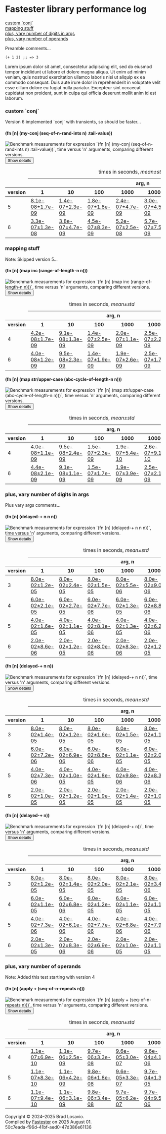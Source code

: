 
  <body>
    <h1>
      Fastester library performance log
    </h1>
    <div>
      <a href="#group-0">custom `conj`</a><br>
      <a href="#group-1">mapping stuff</a><br>
      <a href="#group-2">plus, vary number of digits in args</a><br>
      <a href="#group-3">plus, vary number of operands</a>
    </div>
    <div>
      <p>
        Preamble comments...
      </p>
      <pre><code>(+ 1 2) ;; =&gt; 3</code></pre>
      <p>
        Lorem ipsum dolor sit amet, consectetur adipiscing elit, sed do eiusmod tempor incididunt ut labore et dolore magna aliqua. Ut enim ad minim veniam,
        quis nostrud exercitation ullamco laboris nisi ut aliquip ex ea commodo consequat. Duis aute irure dolor in reprehenderit in voluptate velit esse
        cillum dolore eu fugiat nulla pariatur. Excepteur sint occaecat cupidatat non proident, sunt in culpa qui officia deserunt mollit anim id est laborum.
      </p>
    </div>
    <section>
      <h3 id="group-0">
        custom `conj`
      </h3>
      <p>
        Version 6 implemented `conj` with transients, so should be faster...
      </p>
      <div>
        <h4 id="group-0-fexpr-0">
          (fn [n] (my-conj (seq-of-n-rand-ints n) :tail-value))
        </h4><img alt=
        "Benchmark measurements for expression `(fn [n] (my-conj (seq-of-n-rand-ints n) :tail-value))`, time versus &apos;n&apos; arguments, comparing different versions."
        src="img/group-0-fexpr-0.svg"><button class="collapser" type="button">Show details</button>
        <div class="collapsable">
          <table>
            <caption>
              times in seconds, <em>mean±std</em>
            </caption>
            <thead>
              <tr>
                <td></td>
                <th colspan="8">
                  arg, n
                </th>
              </tr>
              <tr>
                <th>
                  version
                </th>
                <th>
                  1
                </th>
                <th>
                  10
                </th>
                <th>
                  100
                </th>
                <th>
                  1000
                </th>
                <th>
                  10000
                </th>
                <th>
                  100000
                </th>
                <th>
                  1000000
                </th>
                <th>
                  10000000
                </th>
              </tr>
            </thead>
            <tr>
              <td>
                5
              </td>
              <td>
                <a href="../resources/performance_entries/version 5/test-0.edn">8.1e-08±1.7e-09</a>
              </td>
              <td>
                <a href="../resources/performance_entries/version 5/test-1.edn">1.4e-07±2.3e-09</a>
              </td>
              <td>
                <a href="../resources/performance_entries/version 5/test-10.edn">1.8e-07±1.8e-09</a>
              </td>
              <td>
                <a href="../resources/performance_entries/version 5/test-3.edn">2.4e-07±4.7e-09</a>
              </td>
              <td>
                <a href="../resources/performance_entries/version 5/test-4.edn">3.0e-07±4.5e-09</a>
              </td>
              <td>
                <a href="../resources/performance_entries/version 5/test-5.edn">7.0e-07±6.9e-09</a>
              </td>
              <td>
                <a href="../resources/performance_entries/version 5/test-6.edn">7.6e-07±1.3e-08</a>
              </td>
              <td>
                <a href="../resources/performance_entries/version 5/test-7.edn">9.2e-07±1.9e-08</a>
              </td>
            </tr>
            <tr>
              <td>
                6
              </td>
              <td>
                <a href="../resources/performance_entries/version 6/test-0.edn">3.3e-07±1.3e-08</a>
              </td>
              <td>
                <a href="../resources/performance_entries/version 6/test-1.edn">3.8e-07±4.7e-09</a>
              </td>
              <td>
                <a href="../resources/performance_entries/version 6/test-10.edn">4.5e-07±8.3e-09</a>
              </td>
              <td>
                <a href="../resources/performance_entries/version 6/test-3.edn">5.2e-07±2.5e-08</a>
              </td>
              <td>
                <a href="../resources/performance_entries/version 6/test-4.edn">5.7e-07±7.5e-09</a>
              </td>
              <td>
                <a href="../resources/performance_entries/version 6/test-5.edn">9.2e-07±1.4e-08</a>
              </td>
              <td>
                <a href="../resources/performance_entries/version 6/test-6.edn">9.6e-07±1.4e-08</a>
              </td>
              <td>
                <a href="../resources/performance_entries/version 6/test-7.edn">1.1e-06±2.9e-08</a>
              </td>
            </tr>
          </table>
        </div>
      </div>
      <h3 id="group-1">
        mapping stuff
      </h3>
      <p>
        Note: Skipped version 5...
      </p>
      <div>
        <h4 id="group-1-fexpr-0">
          (fn [n] (map inc (range-of-length-n n)))
        </h4><img alt=
        "Benchmark measurements for expression `(fn [n] (map inc (range-of-length-n n)))`, time versus &apos;n&apos; arguments, comparing different versions."
        src="img/group-1-fexpr-0.svg"><button class="collapser" type="button">Show details</button>
        <div class="collapsable">
          <table>
            <caption>
              times in seconds, <em>mean±std</em>
            </caption>
            <thead>
              <tr>
                <td></td>
                <th colspan="6">
                  arg, n
                </th>
              </tr>
              <tr>
                <th>
                  version
                </th>
                <th>
                  1
                </th>
                <th>
                  10
                </th>
                <th>
                  100
                </th>
                <th>
                  1000
                </th>
                <th>
                  10000
                </th>
                <th>
                  100000
                </th>
              </tr>
            </thead>
            <tr>
              <td>
                4
              </td>
              <td>
                <a href="../resources/performance_entries/version 4/test-6.edn">4.2e-08±1.7e-09</a>
              </td>
              <td>
                <a href="../resources/performance_entries/version 4/test-7.edn">9.1e-08±1.3e-09</a>
              </td>
              <td>
                <a href="../resources/performance_entries/version 4/test-8.edn">1.4e-07±2.5e-09</a>
              </td>
              <td>
                <a href="../resources/performance_entries/version 4/test-15.edn">2.0e-07±1.1e-09</a>
              </td>
              <td>
                <a href="../resources/performance_entries/version 4/test-10.edn">2.5e-07±2.2e-09</a>
              </td>
              <td>
                <a href="../resources/performance_entries/version 4/test-17.edn">3.0e-07±1.6e-09</a>
              </td>
            </tr>
            <tr>
              <td>
                6
              </td>
              <td>
                <a href="../resources/performance_entries/version 6/test-28.edn">4.0e-08±1.2e-09</a>
              </td>
              <td>
                <a href="../resources/performance_entries/version 6/test-17.edn">9.5e-08±2.3e-09</a>
              </td>
              <td>
                <a href="../resources/performance_entries/version 6/test-18.edn">1.4e-07±1.9e-09</a>
              </td>
              <td>
                <a href="../resources/performance_entries/version 6/test-19.edn">1.9e-07±2.6e-09</a>
              </td>
              <td>
                <a href="../resources/performance_entries/version 6/test-20.edn">2.5e-07±1.7e-09</a>
              </td>
              <td>
                <a href="../resources/performance_entries/version 6/test-33.edn">2.9e-07±7.7e-10</a>
              </td>
            </tr>
          </table>
        </div>
        <h4 id="group-1-fexpr-1">
          (fn [n] (map str/upper-case (abc-cycle-of-length-n n)))
        </h4><img alt=
        "Benchmark measurements for expression `(fn [n] (map str/upper-case (abc-cycle-of-length-n n)))`, time versus &apos;n&apos; arguments, comparing different versions."
        src="img/group-1-fexpr-1.svg"><button class="collapser" type="button">Show details</button>
        <div class="collapsable">
          <table>
            <caption>
              times in seconds, <em>mean±std</em>
            </caption>
            <thead>
              <tr>
                <td></td>
                <th colspan="6">
                  arg, n
                </th>
              </tr>
              <tr>
                <th>
                  version
                </th>
                <th>
                  1
                </th>
                <th>
                  10
                </th>
                <th>
                  100
                </th>
                <th>
                  1000
                </th>
                <th>
                  10000
                </th>
                <th>
                  100000
                </th>
              </tr>
            </thead>
            <tr>
              <td>
                4
              </td>
              <td>
                <a href="../resources/performance_entries/version 4/test-18.edn">4.0e-08±1.1e-09</a>
              </td>
              <td>
                <a href="../resources/performance_entries/version 4/test-19.edn">9.5e-08±2.4e-09</a>
              </td>
              <td>
                <a href="../resources/performance_entries/version 4/test-20.edn">1.5e-07±2.3e-09</a>
              </td>
              <td>
                <a href="../resources/performance_entries/version 4/test-21.edn">1.9e-07±5.4e-10</a>
              </td>
              <td>
                <a href="../resources/performance_entries/version 4/test-4.edn">2.6e-07±9.1e-10</a>
              </td>
              <td>
                <a href="../resources/performance_entries/version 4/test-5.edn">2.9e-07±7.4e-10</a>
              </td>
            </tr>
            <tr>
              <td>
                6
              </td>
              <td>
                <a href="../resources/performance_entries/version 6/test-34.edn">4.4e-08±2.1e-09</a>
              </td>
              <td>
                <a href="../resources/performance_entries/version 6/test-23.edn">9.1e-08±1.1e-09</a>
              </td>
              <td>
                <a href="../resources/performance_entries/version 6/test-36.edn">1.5e-07±1.7e-09</a>
              </td>
              <td>
                <a href="../resources/performance_entries/version 6/test-25.edn">1.9e-07±3.9e-09</a>
              </td>
              <td>
                <a href="../resources/performance_entries/version 6/test-38.edn">2.5e-07±2.1e-09</a>
              </td>
              <td>
                <a href="../resources/performance_entries/version 6/test-27.edn">3.0e-07±4.0e-09</a>
              </td>
            </tr>
          </table>
        </div>
      </div>
      <h3 id="group-2">
        plus, vary number of digits in args
      </h3>
      <p>
        Plus vary args comments...
      </p>
      <div>
        <h4 id="group-2-fexpr-0">
          (fn [n] (delayed-+ n n n))
        </h4><img alt="Benchmark measurements for expression `(fn [n] (delayed-+ n n n))`, time versus &apos;n&apos; arguments, comparing different versions."
        src="img/group-2-fexpr-0.svg"><button class="collapser" type="button">Show details</button>
        <div class="collapsable">
          <table>
            <caption>
              times in seconds, <em>mean±std</em>
            </caption>
            <thead>
              <tr>
                <td></td>
                <th colspan="7">
                  arg, n
                </th>
              </tr>
              <tr>
                <th>
                  version
                </th>
                <th>
                  1
                </th>
                <th>
                  10
                </th>
                <th>
                  100
                </th>
                <th>
                  1000
                </th>
                <th>
                  10000
                </th>
                <th>
                  100000
                </th>
                <th>
                  1000000
                </th>
              </tr>
            </thead>
            <tr>
              <td>
                3
              </td>
              <td>
                <a href="../resources/performance_entries/version 3/test-28.edn">8.0e-02±1.2e-05</a>
              </td>
              <td>
                <a href="../resources/performance_entries/version 3/test-1.edn">8.0e-02±2.4e-05</a>
              </td>
              <td>
                <a href="../resources/performance_entries/version 3/test-30.edn">8.0e-02±1.5e-05</a>
              </td>
              <td>
                <a href="../resources/performance_entries/version 3/test-3.edn">8.0e-02±5.5e-06</a>
              </td>
              <td>
                <a href="../resources/performance_entries/version 3/test-4.edn">8.0e-02±9.0e-06</a>
              </td>
              <td>
                <a href="../resources/performance_entries/version 3/test-33.edn">8.0e-02±1.3e-05</a>
              </td>
              <td>
                <a href="../resources/performance_entries/version 3/test-34.edn">8.0e-02±1.9e-05</a>
              </td>
            </tr>
            <tr>
              <td>
                4
              </td>
              <td>
                <a href="../resources/performance_entries/version 4/test-59.edn">6.0e-02±2.1e-05</a>
              </td>
              <td>
                <a href="../resources/performance_entries/version 4/test-60.edn">6.0e-02±2.7e-05</a>
              </td>
              <td>
                <a href="../resources/performance_entries/version 4/test-61.edn">6.0e-02±7.7e-06</a>
              </td>
              <td>
                <a href="../resources/performance_entries/version 4/test-62.edn">6.0e-02±1.3e-05</a>
              </td>
              <td>
                <a href="../resources/performance_entries/version 4/test-42.edn">6.0e-02±8.8e-06</a>
              </td>
              <td>
                <a href="../resources/performance_entries/version 4/test-64.edn">6.0e-02±1.0e-05</a>
              </td>
              <td>
                <a href="../resources/performance_entries/version 4/test-44.edn">6.0e-02±1.1e-05</a>
              </td>
            </tr>
            <tr>
              <td>
                5
              </td>
              <td>
                <a href="../resources/performance_entries/version 5/test-37.edn">4.0e-02±1.6e-05</a>
              </td>
              <td>
                <a href="../resources/performance_entries/version 5/test-38.edn">4.0e-02±1.1e-05</a>
              </td>
              <td>
                <a href="../resources/performance_entries/version 5/test-32.edn">4.0e-02±8.1e-06</a>
              </td>
              <td>
                <a href="../resources/performance_entries/version 5/test-33.edn">4.0e-02±1.3e-05</a>
              </td>
              <td>
                <a href="../resources/performance_entries/version 5/test-34.edn">4.0e-02±6.2e-06</a>
              </td>
              <td>
                <a href="../resources/performance_entries/version 5/test-42.edn">4.0e-02±1.0e-05</a>
              </td>
              <td>
                <a href="../resources/performance_entries/version 5/test-36.edn">4.0e-02±1.2e-05</a>
              </td>
            </tr>
            <tr>
              <td>
                6
              </td>
              <td>
                <a href="../resources/performance_entries/version 6/test-75.edn">2.0e-02±8.6e-06</a>
              </td>
              <td>
                <a href="../resources/performance_entries/version 6/test-69.edn">2.0e-02±1.2e-05</a>
              </td>
              <td>
                <a href="../resources/performance_entries/version 6/test-70.edn">2.0e-02±8.0e-06</a>
              </td>
              <td>
                <a href="../resources/performance_entries/version 6/test-78.edn">2.0e-02±8.3e-06</a>
              </td>
              <td>
                <a href="../resources/performance_entries/version 6/test-72.edn">2.0e-02±1.2e-05</a>
              </td>
              <td>
                <a href="../resources/performance_entries/version 6/test-73.edn">2.0e-02±1.3e-05</a>
              </td>
              <td>
                <a href="../resources/performance_entries/version 6/test-74.edn">2.0e-02±1.4e-05</a>
              </td>
            </tr>
          </table>
        </div>
        <h4 id="group-2-fexpr-1">
          (fn [n] (delayed-+ n n))
        </h4><img alt="Benchmark measurements for expression `(fn [n] (delayed-+ n n))`, time versus &apos;n&apos; arguments, comparing different versions."
        src="img/group-2-fexpr-1.svg"><button class="collapser" type="button">Show details</button>
        <div class="collapsable">
          <table>
            <caption>
              times in seconds, <em>mean±std</em>
            </caption>
            <thead>
              <tr>
                <td></td>
                <th colspan="7">
                  arg, n
                </th>
              </tr>
              <tr>
                <th>
                  version
                </th>
                <th>
                  1
                </th>
                <th>
                  10
                </th>
                <th>
                  100
                </th>
                <th>
                  1000
                </th>
                <th>
                  10000
                </th>
                <th>
                  100000
                </th>
                <th>
                  1000000
                </th>
              </tr>
            </thead>
            <tr>
              <td>
                3
              </td>
              <td>
                <a href="../resources/performance_entries/version 3/test-35.edn">8.0e-02±1.4e-05</a>
              </td>
              <td>
                <a href="../resources/performance_entries/version 3/test-36.edn">8.0e-02±1.2e-05</a>
              </td>
              <td>
                <a href="../resources/performance_entries/version 3/test-37.edn">8.0e-02±1.6e-05</a>
              </td>
              <td>
                <a href="../resources/performance_entries/version 3/test-24.edn">8.0e-02±1.5e-05</a>
              </td>
              <td>
                <a href="../resources/performance_entries/version 3/test-25.edn">8.0e-02±1.1e-05</a>
              </td>
              <td>
                <a href="../resources/performance_entries/version 3/test-40.edn">8.0e-02±1.2e-05</a>
              </td>
              <td>
                <a href="../resources/performance_entries/version 3/test-27.edn">8.0e-02±1.2e-05</a>
              </td>
            </tr>
            <tr>
              <td>
                4
              </td>
              <td>
                <a href="../resources/performance_entries/version 4/test-52.edn">6.0e-02±7.2e-06</a>
              </td>
              <td>
                <a href="../resources/performance_entries/version 4/test-53.edn">6.0e-02±6.9e-06</a>
              </td>
              <td>
                <a href="../resources/performance_entries/version 4/test-54.edn">6.0e-02±8.6e-06</a>
              </td>
              <td>
                <a href="../resources/performance_entries/version 4/test-55.edn">6.0e-02±1.1e-05</a>
              </td>
              <td>
                <a href="../resources/performance_entries/version 4/test-49.edn">6.0e-02±2.0e-05</a>
              </td>
              <td>
                <a href="../resources/performance_entries/version 4/test-57.edn">6.0e-02±8.0e-06</a>
              </td>
              <td>
                <a href="../resources/performance_entries/version 4/test-58.edn">6.0e-02±1.7e-05</a>
              </td>
            </tr>
            <tr>
              <td>
                5
              </td>
              <td>
                <a href="../resources/performance_entries/version 5/test-23.edn">4.0e-02±7.3e-06</a>
              </td>
              <td>
                <a href="../resources/performance_entries/version 5/test-17.edn">4.0e-02±1.0e-05</a>
              </td>
              <td>
                <a href="../resources/performance_entries/version 5/test-25.edn">4.0e-02±1.8e-05</a>
              </td>
              <td>
                <a href="../resources/performance_entries/version 5/test-19.edn">4.0e-02±9.8e-06</a>
              </td>
              <td>
                <a href="../resources/performance_entries/version 5/test-20.edn">4.0e-02±8.3e-06</a>
              </td>
              <td>
                <a href="../resources/performance_entries/version 5/test-28.edn">4.0e-02±8.5e-06</a>
              </td>
              <td>
                <a href="../resources/performance_entries/version 5/test-29.edn">4.0e-02±7.1e-06</a>
              </td>
            </tr>
            <tr>
              <td>
                6
              </td>
              <td>
                <a href="../resources/performance_entries/version 6/test-61.edn">2.0e-02±1.0e-05</a>
              </td>
              <td>
                <a href="../resources/performance_entries/version 6/test-62.edn">2.0e-02±1.2e-05</a>
              </td>
              <td>
                <a href="../resources/performance_entries/version 6/test-42.edn">2.0e-02±1.9e-05</a>
              </td>
              <td>
                <a href="../resources/performance_entries/version 6/test-64.edn">2.0e-02±1.4e-05</a>
              </td>
              <td>
                <a href="../resources/performance_entries/version 6/test-44.edn">2.0e-02±1.0e-05</a>
              </td>
              <td>
                <a href="../resources/performance_entries/version 6/test-66.edn">2.0e-02±8.9e-06</a>
              </td>
              <td>
                <a href="../resources/performance_entries/version 6/test-46.edn">2.0e-02±2.6e-06</a>
              </td>
            </tr>
          </table>
        </div>
        <h4 id="group-2-fexpr-2">
          (fn [n] (delayed-+ n))
        </h4><img alt="Benchmark measurements for expression `(fn [n] (delayed-+ n))`, time versus &apos;n&apos; arguments, comparing different versions." src=
        "img/group-2-fexpr-2.svg"><button class="collapser" type="button">Show details</button>
        <div class="collapsable">
          <table>
            <caption>
              times in seconds, <em>mean±std</em>
            </caption>
            <thead>
              <tr>
                <td></td>
                <th colspan="7">
                  arg, n
                </th>
              </tr>
              <tr>
                <th>
                  version
                </th>
                <th>
                  1
                </th>
                <th>
                  10
                </th>
                <th>
                  100
                </th>
                <th>
                  1000
                </th>
                <th>
                  10000
                </th>
                <th>
                  100000
                </th>
                <th>
                  1000000
                </th>
              </tr>
            </thead>
            <tr>
              <td>
                3
              </td>
              <td>
                <a href="../resources/performance_entries/version 3/test-7.edn">8.0e-02±1.2e-05</a>
              </td>
              <td>
                <a href="../resources/performance_entries/version 3/test-15.edn">8.0e-02±1.4e-05</a>
              </td>
              <td>
                <a href="../resources/performance_entries/version 3/test-9.edn">8.0e-02±2.0e-05</a>
              </td>
              <td>
                <a href="../resources/performance_entries/version 3/test-17.edn">8.0e-02±2.1e-05</a>
              </td>
              <td>
                <a href="../resources/performance_entries/version 3/test-18.edn">8.0e-02±3.4e-06</a>
              </td>
              <td>
                <a href="../resources/performance_entries/version 3/test-12.edn">8.0e-02±1.1e-05</a>
              </td>
              <td>
                <a href="../resources/performance_entries/version 3/test-20.edn">8.0e-02±1.1e-05</a>
              </td>
            </tr>
            <tr>
              <td>
                4
              </td>
              <td>
                <a href="../resources/performance_entries/version 4/test-24.edn">6.0e-02±1.1e-05</a>
              </td>
              <td>
                <a href="../resources/performance_entries/version 4/test-25.edn">6.0e-02±6.8e-06</a>
              </td>
              <td>
                <a href="../resources/performance_entries/version 4/test-33.edn">6.0e-02±1.2e-05</a>
              </td>
              <td>
                <a href="../resources/performance_entries/version 4/test-34.edn">6.0e-02±1.1e-05</a>
              </td>
              <td>
                <a href="../resources/performance_entries/version 4/test-28.edn">6.0e-02±1.1e-05</a>
              </td>
              <td>
                <a href="../resources/performance_entries/version 4/test-36.edn">6.0e-02±1.7e-05</a>
              </td>
              <td>
                <a href="../resources/performance_entries/version 4/test-37.edn">6.0e-02±2.3e-05</a>
              </td>
            </tr>
            <tr>
              <td>
                5
              </td>
              <td>
                <a href="../resources/performance_entries/version 5/test-44.edn">4.0e-02±7.3e-06</a>
              </td>
              <td>
                <a href="../resources/performance_entries/version 5/test-52.edn">4.0e-02±6.1e-06</a>
              </td>
              <td>
                <a href="../resources/performance_entries/version 5/test-53.edn">4.0e-02±7.7e-06</a>
              </td>
              <td>
                <a href="../resources/performance_entries/version 5/test-54.edn">4.0e-02±6.8e-06</a>
              </td>
              <td>
                <a href="../resources/performance_entries/version 5/test-55.edn">4.0e-02±7.9e-06</a>
              </td>
              <td>
                <a href="../resources/performance_entries/version 5/test-49.edn">4.0e-02±1.4e-05</a>
              </td>
              <td>
                <a href="../resources/performance_entries/version 5/test-57.edn">4.0e-02±1.0e-05</a>
              </td>
            </tr>
            <tr>
              <td>
                6
              </td>
              <td>
                <a href="../resources/performance_entries/version 6/test-54.edn">2.0e-02±1.3e-05</a>
              </td>
              <td>
                <a href="../resources/performance_entries/version 6/test-55.edn">2.0e-02±8.3e-06</a>
              </td>
              <td>
                <a href="../resources/performance_entries/version 6/test-49.edn">2.0e-02±6.9e-06</a>
              </td>
              <td>
                <a href="../resources/performance_entries/version 6/test-57.edn">2.0e-02±1.0e-05</a>
              </td>
              <td>
                <a href="../resources/performance_entries/version 6/test-58.edn">2.0e-02±1.1e-05</a>
              </td>
              <td>
                <a href="../resources/performance_entries/version 6/test-59.edn">2.0e-02±1.8e-05</a>
              </td>
              <td>
                <a href="../resources/performance_entries/version 6/test-53.edn">2.0e-02±1.2e-05</a>
              </td>
            </tr>
          </table>
        </div>
      </div>
      <h3 id="group-3">
        plus, vary number of operands
      </h3>
      <p>
        Note: Added this test starting with version 4
      </p>
      <div>
        <h4 id="group-3-fexpr-0">
          (fn [n] (apply + (seq-of-n-repeats n)))
        </h4><img alt=
        "Benchmark measurements for expression `(fn [n] (apply + (seq-of-n-repeats n)))`, time versus &apos;n&apos; arguments, comparing different versions."
        src="img/group-3-fexpr-0.svg"><button class="collapser" type="button">Show details</button>
        <div class="collapsable">
          <table>
            <caption>
              times in seconds, <em>mean±std</em>
            </caption>
            <thead>
              <tr>
                <td></td>
                <th colspan="6">
                  arg, n
                </th>
              </tr>
              <tr>
                <th>
                  version
                </th>
                <th>
                  1
                </th>
                <th>
                  10
                </th>
                <th>
                  100
                </th>
                <th>
                  1000
                </th>
                <th>
                  10000
                </th>
                <th>
                  100000
                </th>
              </tr>
            </thead>
            <tr>
              <td>
                4
              </td>
              <td>
                <a href="../resources/performance_entries/version 4/test-72.edn">1.1e-07±6.9e-10</a>
              </td>
              <td>
                <a href="../resources/performance_entries/version 4/test-73.edn">1.1e-06±2.5e-09</a>
              </td>
              <td>
                <a href="../resources/performance_entries/version 4/test-74.edn">9.7e-06±3.3e-08</a>
              </td>
              <td>
                <a href="../resources/performance_entries/version 4/test-69.edn">9.6e-05±3.0e-07</a>
              </td>
              <td>
                <a href="../resources/performance_entries/version 4/test-70.edn">9.6e-04±4.1e-06</a>
              </td>
              <td>
                <a href="../resources/performance_entries/version 4/test-71.edn">9.6e-03±4.7e-05</a>
              </td>
            </tr>
            <tr>
              <td>
                5
              </td>
              <td>
                <a href="../resources/performance_entries/version 5/test-64.edn">1.1e-07±8.3e-10</a>
              </td>
              <td>
                <a href="../resources/performance_entries/version 5/test-59.edn">1.1e-06±4.2e-09</a>
              </td>
              <td>
                <a href="../resources/performance_entries/version 5/test-60.edn">9.8e-06±1.8e-08</a>
              </td>
              <td>
                <a href="../resources/performance_entries/version 5/test-61.edn">9.6e-05±3.3e-07</a>
              </td>
              <td>
                <a href="../resources/performance_entries/version 5/test-68.edn">9.7e-04±1.3e-05</a>
              </td>
              <td>
                <a href="../resources/performance_entries/version 5/test-63.edn">9.6e-03±4.7e-05</a>
              </td>
            </tr>
            <tr>
              <td>
                6
              </td>
              <td>
                <a href="../resources/performance_entries/version 6/test-82.edn">1.1e-07±9.4e-10</a>
              </td>
              <td>
                <a href="../resources/performance_entries/version 6/test-89.edn">1.1e-06±3.1e-09</a>
              </td>
              <td>
                <a href="../resources/performance_entries/version 6/test-90.edn">9.8e-06±3.4e-08</a>
              </td>
              <td>
                <a href="../resources/performance_entries/version 6/test-91.edn">9.7e-05±6.2e-07</a>
              </td>
              <td>
                <a href="../resources/performance_entries/version 6/test-86.edn">9.7e-04±9.5e-06</a>
              </td>
              <td>
                <a href="../resources/performance_entries/version 6/test-93.edn">9.7e-03±1.1e-04</a>
              </td>
            </tr>
          </table>
        </div>
      </div>
    </section>
    <p id="page-footer">
      Copyright © 2024–2025 Brad Losavio.<br>
      Compiled by <a href="https://github.com/blosavio/Fastester">Fastester</a> on 2025 August 01.<span id="uuid"><br>
      50c7eada-f96d-41bf-aed0-47d386e61136</span>
    </p>
  </body>
</html>
